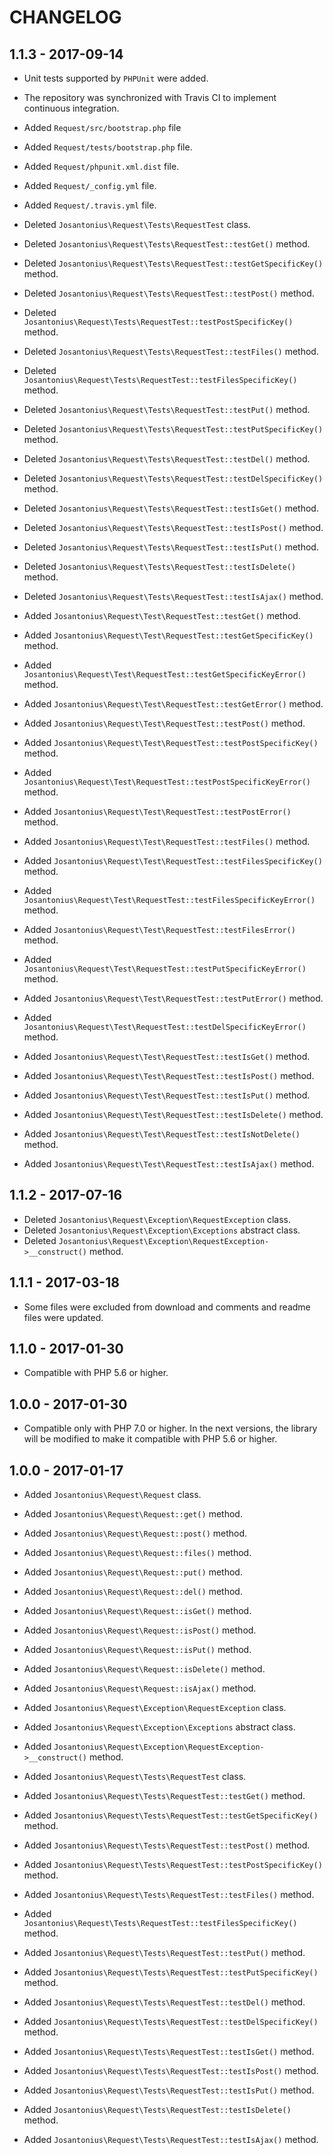 # CHANGELOG

## 1.1.3 - 2017-09-14

* Unit tests supported by `PHPUnit` were added.

* The repository was synchronized with Travis CI to implement continuous integration.
 
* Added `Request/src/bootstrap.php` file

* Added `Request/tests/bootstrap.php` file.

* Added `Request/phpunit.xml.dist` file.
* Added `Request/_config.yml` file.
* Added `Request/.travis.yml` file.

* Deleted `Josantonius\Request\Tests\RequestTest` class.
* Deleted `Josantonius\Request\Tests\RequestTest::testGet()` method.
* Deleted `Josantonius\Request\Tests\RequestTest::testGetSpecificKey()` method.
* Deleted `Josantonius\Request\Tests\RequestTest::testPost()` method.
* Deleted `Josantonius\Request\Tests\RequestTest::testPostSpecificKey()` method.
* Deleted `Josantonius\Request\Tests\RequestTest::testFiles()` method.
* Deleted `Josantonius\Request\Tests\RequestTest::testFilesSpecificKey()` method.
* Deleted `Josantonius\Request\Tests\RequestTest::testPut()` method.
* Deleted `Josantonius\Request\Tests\RequestTest::testPutSpecificKey()` method.
* Deleted `Josantonius\Request\Tests\RequestTest::testDel()` method.
* Deleted `Josantonius\Request\Tests\RequestTest::testDelSpecificKey()` method.
* Deleted `Josantonius\Request\Tests\RequestTest::testIsGet()` method.
* Deleted `Josantonius\Request\Tests\RequestTest::testIsPost()` method.
* Deleted `Josantonius\Request\Tests\RequestTest::testIsPut()` method.
* Deleted `Josantonius\Request\Tests\RequestTest::testIsDelete()` method.
* Deleted `Josantonius\Request\Tests\RequestTest::testIsAjax()` method.

* Added `Josantonius\Request\Test\RequestTest::testGet()` method.
* Added `Josantonius\Request\Test\RequestTest::testGetSpecificKey()` method.
* Added `Josantonius\Request\Test\RequestTest::testGetSpecificKeyError()` method.
* Added `Josantonius\Request\Test\RequestTest::testGetError()` method.
* Added `Josantonius\Request\Test\RequestTest::testPost()` method.
* Added `Josantonius\Request\Test\RequestTest::testPostSpecificKey()` method.
* Added `Josantonius\Request\Test\RequestTest::testPostSpecificKeyError()` method.
* Added `Josantonius\Request\Test\RequestTest::testPostError()` method.
* Added `Josantonius\Request\Test\RequestTest::testFiles()` method.
* Added `Josantonius\Request\Test\RequestTest::testFilesSpecificKey()` method.
* Added `Josantonius\Request\Test\RequestTest::testFilesSpecificKeyError()` method.
* Added `Josantonius\Request\Test\RequestTest::testFilesError()` method.
* Added `Josantonius\Request\Test\RequestTest::testPutSpecificKeyError()` method.
* Added `Josantonius\Request\Test\RequestTest::testPutError()` method.
* Added `Josantonius\Request\Test\RequestTest::testDelSpecificKeyError()` method.
* Added `Josantonius\Request\Test\RequestTest::testIsGet()` method.
* Added `Josantonius\Request\Test\RequestTest::testIsPost()` method.
* Added `Josantonius\Request\Test\RequestTest::testIsPut()` method.
* Added `Josantonius\Request\Test\RequestTest::testIsDelete()` method.
* Added `Josantonius\Request\Test\RequestTest::testIsNotDelete()` method.
* Added `Josantonius\Request\Test\RequestTest::testIsAjax()` method.

## 1.1.2 - 2017-07-16

* Deleted `Josantonius\Request\Exception\RequestException` class.
* Deleted `Josantonius\Request\Exception\Exceptions` abstract class.
* Deleted `Josantonius\Request\Exception\RequestException->__construct()` method.

## 1.1.1 - 2017-03-18

* Some files were excluded from download and comments and readme files were updated.

## 1.1.0 - 2017-01-30

* Compatible with PHP 5.6 or higher.

## 1.0.0 - 2017-01-30

* Compatible only with PHP 7.0 or higher. In the next versions, the library will be modified to make it compatible with PHP 5.6 or higher.

## 1.0.0 - 2017-01-17

* Added `Josantonius\Request\Request` class.
* Added `Josantonius\Request\Request::get()` method.
* Added `Josantonius\Request\Request::post()` method.
* Added `Josantonius\Request\Request::files()` method.
* Added `Josantonius\Request\Request::put()` method.
* Added `Josantonius\Request\Request::del()` method.
* Added `Josantonius\Request\Request::isGet()` method.
* Added `Josantonius\Request\Request::isPost()` method.
* Added `Josantonius\Request\Request::isPut()` method.
* Added `Josantonius\Request\Request::isDelete()` method.
* Added `Josantonius\Request\Request::isAjax()` method.

* Added `Josantonius\Request\Exception\RequestException` class.
* Added `Josantonius\Request\Exception\Exceptions` abstract class.
* Added `Josantonius\Request\Exception\RequestException->__construct()` method.

* Added `Josantonius\Request\Tests\RequestTest` class.
* Added `Josantonius\Request\Tests\RequestTest::testGet()` method.
* Added `Josantonius\Request\Tests\RequestTest::testGetSpecificKey()` method.
* Added `Josantonius\Request\Tests\RequestTest::testPost()` method.
* Added `Josantonius\Request\Tests\RequestTest::testPostSpecificKey()` method.
* Added `Josantonius\Request\Tests\RequestTest::testFiles()` method.
* Added `Josantonius\Request\Tests\RequestTest::testFilesSpecificKey()` method.
* Added `Josantonius\Request\Tests\RequestTest::testPut()` method.
* Added `Josantonius\Request\Tests\RequestTest::testPutSpecificKey()` method.
* Added `Josantonius\Request\Tests\RequestTest::testDel()` method.
* Added `Josantonius\Request\Tests\RequestTest::testDelSpecificKey()` method.
* Added `Josantonius\Request\Tests\RequestTest::testIsGet()` method.
* Added `Josantonius\Request\Tests\RequestTest::testIsPost()` method.
* Added `Josantonius\Request\Tests\RequestTest::testIsPut()` method.
* Added `Josantonius\Request\Tests\RequestTest::testIsDelete()` method.
* Added `Josantonius\Request\Tests\RequestTest::testIsAjax()` method.
